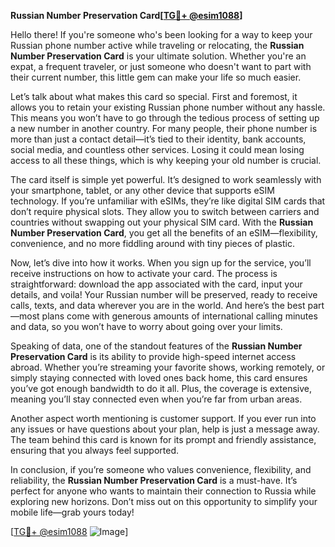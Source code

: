 **Russian Number Preservation Card[[TG💪+ @esim1088](https://t.me/s/esim1088)]**

Hello there! If you're someone who's been looking for a way to keep your Russian phone number active while traveling or relocating, the **Russian Number Preservation Card** is your ultimate solution. Whether you're an expat, a frequent traveler, or just someone who doesn't want to part with their current number, this little gem can make your life so much easier.

Let’s talk about what makes this card so special. First and foremost, it allows you to retain your existing Russian phone number without any hassle. This means you won’t have to go through the tedious process of setting up a new number in another country. For many people, their phone number is more than just a contact detail—it’s tied to their identity, bank accounts, social media, and countless other services. Losing it could mean losing access to all these things, which is why keeping your old number is crucial.

The card itself is simple yet powerful. It’s designed to work seamlessly with your smartphone, tablet, or any other device that supports eSIM technology. If you’re unfamiliar with eSIMs, they’re like digital SIM cards that don’t require physical slots. They allow you to switch between carriers and countries without swapping out your physical SIM card. With the **Russian Number Preservation Card**, you get all the benefits of an eSIM—flexibility, convenience, and no more fiddling around with tiny pieces of plastic.

Now, let’s dive into how it works. When you sign up for the service, you’ll receive instructions on how to activate your card. The process is straightforward: download the app associated with the card, input your details, and voila! Your Russian number will be preserved, ready to receive calls, texts, and data wherever you are in the world. And here’s the best part—most plans come with generous amounts of international calling minutes and data, so you won’t have to worry about going over your limits.

Speaking of data, one of the standout features of the **Russian Number Preservation Card** is its ability to provide high-speed internet access abroad. Whether you’re streaming your favorite shows, working remotely, or simply staying connected with loved ones back home, this card ensures you’ve got enough bandwidth to do it all. Plus, the coverage is extensive, meaning you’ll stay connected even when you’re far from urban areas.

Another aspect worth mentioning is customer support. If you ever run into any issues or have questions about your plan, help is just a message away. The team behind this card is known for its prompt and friendly assistance, ensuring that you always feel supported.

In conclusion, if you’re someone who values convenience, flexibility, and reliability, the **Russian Number Preservation Card** is a must-have. It’s perfect for anyone who wants to maintain their connection to Russia while exploring new horizons. Don’t miss out on this opportunity to simplify your mobile life—grab yours today!

[[TG💪+ @esim1088](https://t.me/s/esim1088) ![Image](https://i.postimg.cc/Y0z9fWf4/image.png)]
